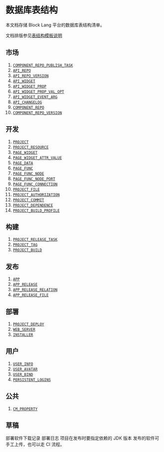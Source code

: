 # 数据库表结构

本文档存储 Block Lang 平台的数据库表结构清单。

文档排版参见[表结构模板说明](_TEMPLATE.md)

## 市场

1. [`COMPONENT_REPO_PUBLISH_TASK`](COMPONENT_REPO_PUBLISH_TASK.md)
2. [`API_REPO`](API_REPO.md)
3. [`API_REPO_VERSION`](API_REPO_VERSION.md)
4. [`API_WIDGET`](API_WIDGET.md)
5. [`API_WIDGET_PROP`](API_WIDGET_PROP.md)
6. [`API_WIDGET_PROP_VAL_OPT`](API_WIDGET_PROP_VAL_OPT.md)
7. [`API_WIDGET_EVENT_ARG`](API_WIDGET_EVENT_ARG.md)
8. [`API_CHANGELOG`](API_CHANGELOG.md)
9. [`COMPONENT_REPO`](COMPONENT_REPO.md)
10. [`COMPONENT_REPO_VERSION`](COMPONENT_REPO_VERSION.md)

## 开发

1. [`PROJECT`](PROJECT.md)
2. [`PROJECT_RESOURCE`](PROJECT_RESOURCE.md)
3. [`PAGE_WIDGET`](PAGE_WIDGET.md)
4. [`PAGE_WIDGET_ATTR_VALUE`](PAGE_WIDGET_ATTR_VALUE.md)
5. [`PAGE_DATA`](PAGE_DATA.md)
6. [`PAGE_FUNC`](PAGE_FUNC.md)
7. [`PAGE_FUNC_NODE`](PAGE_FUNC_NODE.md)
8. [`PAGE_FUNC_NODE_PORT`](PAGE_FUNC_NODE_PORT.md)
9. [`PAGE_FUNC_CONNECTION`](PAGE_FUNC_CONNECTION.md)
10. [`PROJECT_FILE`](PROJECT_FILE.md)
11. [`PROJECT_AUTHORIZATION`](PROJECT_AUTHORIZATION.md)
12. [`PROJECT_COMMIT`](PROJECT_COMMIT.md)
13. [`PROJECT_DEPENDENCE`](PROJECT_DEPENDENCE.md)
14. [`PROJECT_BUILD_PROFILE`](PROJECT_BUILD_PROFILE.md)

## 构建

1. [`PROJECT_RELEASE_TASK`](PROJECT_RELEASE_TASK.md)
2. [`PROJECT_TAG`](PROJECT_TAG.md)
3. [`PROJECT_BUILD`](PROJECT_BUILD.md)

## 发布

1. [`APP`](APP.md)
2. [`APP_RELEASE`](APP_RELEASE.md)
3. [`APP_RELEASE_RELATION`](APP_RELEASE_RELATION.md)
4. [`APP_RELEASE_FILE`](APP_RELEASE_FILE.md)

## 部署

1. [`PROJECT_DEPLOY`](PROJECT_DEPLOY.md)
2. [`WEB_SERVER`](WEB_SERVER.md)
3. [`INSTALLER`](INSTALLER.md)

## 用户

1. [`USER_INFO`](USER_INFO.md)
2. [`USER_AVATAR`](USER_AVATAR.md)
3. [`USER_BIND`](USER_BIND.md)
4. [`PERSISTENT_LOGINS`](PERSISTENT_LOGINS.md)

## 公共

1. [`CM_PROPERTY`](CM_PROPERTY.md)

## 草稿

部署软件下载记录
部署日志
项目在发布时要指定依赖的 JDK 版本
发布的软件可手工上传，也可以走 CI 流程。
